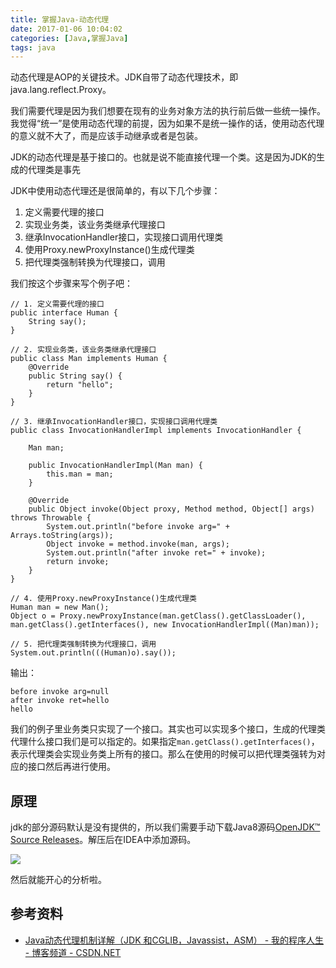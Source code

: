 ```yaml
---
title: 掌握Java-动态代理
date: 2017-01-06 10:04:02
categories: [Java,掌握Java]
tags: java
---
```


动态代理是AOP的关键技术。JDK自带了动态代理技术，即java.lang.reflect.Proxy。

我们需要代理是因为我们想要在现有的业务对象方法的执行前后做一些统一操作。我觉得“统一”是使用动态代理的前提，因为如果不是统一操作的话，使用动态代理的意义就不大了，而是应该手动继承或者是包装。

JDK的动态代理是基于接口的。也就是说不能直接代理一个类。这是因为JDK的生成的代理类是事先

JDK中使用动态代理还是很简单的，有以下几个步骤：

1. 定义需要代理的接口
2. 实现业务类，该业务类继承代理接口
3. 继承InvocationHandler接口，实现接口调用代理类
4. 使用Proxy.newProxyInstance()生成代理类
5. 把代理类强制转换为代理接口，调用

我们按这个步骤来写个例子吧：

```
// 1. 定义需要代理的接口
public interface Human {
    String say();
}

// 2. 实现业务类，该业务类继承代理接口
public class Man implements Human {
    @Override
    public String say() {
        return "hello";
    }
}

// 3. 继承InvocationHandler接口，实现接口调用代理类
public class InvocationHandlerImpl implements InvocationHandler {
    
    Man man;

    public InvocationHandlerImpl(Man man) {
        this.man = man;
    }

    @Override
    public Object invoke(Object proxy, Method method, Object[] args) throws Throwable {
        System.out.println("before invoke arg=" + Arrays.toString(args));
        Object invoke = method.invoke(man, args);
        System.out.println("after invoke ret=" + invoke);
        return invoke;
    }
}

// 4. 使用Proxy.newProxyInstance()生成代理类
Human man = new Man();
Object o = Proxy.newProxyInstance(man.getClass().getClassLoader(), man.getClass().getInterfaces(), new InvocationHandlerImpl((Man)man));

// 5. 把代理类强制转换为代理接口，调用
System.out.println(((Human)o).say());
```

输出：

```
before invoke arg=null
after invoke ret=hello
hello
```

我们的例子里业务类只实现了一个接口。其实也可以实现多个接口，生成的代理类代理什么接口我们是可以指定的。如果指定`man.getClass().getInterfaces()`，表示代理类会实现业务类上所有的接口。那么在使用的时候可以把代理类强转为对应的接口然后再进行使用。

## 原理

jdk的部分源码默认是没有提供的，所以我们需要手动下载Java8源码[OpenJDK™ Source Releases](http://download.java.net/openjdk/jdk8/)。解压后在IDEA中添加源码。

![](/img/java-add-java8-src.png)

然后就能开心的分析啦。


## 参考资料
- [Java动态代理机制详解（JDK 和CGLIB，Javassist，ASM） - 我的程序人生 - 博客频道 - CSDN.NET](http://blog.csdn.net/luanlouis/article/details/24589193)
